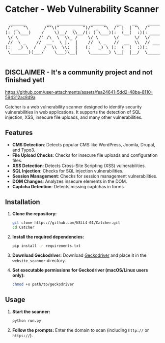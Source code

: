 # Catcher - Web Vulnerability Scanner

<p align="center">
  <pre>
  ______        __  ___________  ______    __    __    _______   _______   
 /" _  "\      /""\("     _   ")/" _  "\  /" |  | "\  /"     "| /"      \  
(: ( \___)    /    \)__/  \\__/(: ( \___)(:  (__)  :)(: ______)|:        | 
 \/ \        /' /\  \  \\_ /    \/ \      \/      \/  \/    |  |_____/   ) 
 //  \ _    //  __'  \ |.  |    //  \ _   //  __  \\  // ___)_  //      /  
(:   _) \  /   /  \\  \\:  |   (:   _) \ (:  (  )  :)(:      "||:  __   \  
 \_______)(___/    \___)\__|    \_______) \__|  |__/  \_______)|__|  \___)                                                                     
  </pre>
</p>

## DISCLAIMER - It's a community project and not finished yet!

https://github.com/user-attachments/assets/fea24641-5dd2-48ba-8110-594312ac8d9a

Catcher is a  web vulnerability scanner designed to identify security vulnerabilities in web applications. It supports the detection of SQL injection, XSS, insecure file uploads, and many other vulnerabilities.

## Features

- **CMS Detection**: Detects popular CMS like WordPress, Joomla, Drupal, and Typo3.
- **File Upload Checks**: Checks for insecure file uploads and configuration files.
- **XSS Detection**: Detects Cross-Site Scripting (XSS) vulnerabilities.
- **SQL Injection**: Checks for SQL injection vulnerabilities.
- **Session Management**: Checks for session management vulnerabilities.
- **DOM Changes**: Analyzes insecure elements in the DOM.
- **Captcha Detection**: Detects missing captchas in forms.

## Installation

1. **Clone the repository:**
    ```bash
    git clone https://github.com/N3LL4-01/Catcher.git
    cd Catcher
    ```

2. **Install the required dependencies:**
    ```bash
    pip install -r requirements.txt
    ```

3. **Download Geckodriver:**
    Download [Geckodriver](https://github.com/mozilla/geckodriver/releases) and place it in the `website_scanner` directory.

4. **Set executable permissions for Geckodriver (macOS/Linux users only):**
    ```bash
    chmod +x path/to/geckodriver
    ```

## Usage

1. **Start the scanner:**
    ```bash
    python run.py
    ```

2. **Follow the prompts:**
    Enter the domain to scan (including `http://` or `https://`).

